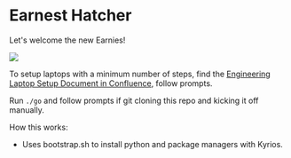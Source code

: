 # Earnest Hatcher

Let's welcome the new Earnies!

![](https://media.giphy.com/media/jvucQj4J72dPO/giphy.gif)

To setup laptops with a minimum number of steps, find the [Engineering Laptop Setup Document in Confluence](https://meetearnest.atlassian.net/wiki/spaces/ITO/pages/683212849/Engineer+Laptop+Setup), follow prompts.

Run `./go` and follow prompts if git cloning this repo and kicking it off manually.

How this works:
* Uses bootstrap.sh to install python and package managers with Kyrios.
